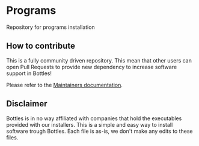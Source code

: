 # Programs
Repository for programs installation

## How to contribute
This is a fully community driven repository. This mean that other users can open Pull Requests to provide new dependency to increase software support in Bottles!

Please refer to the [Maintainers documentation](https://maintainers.usebottles.com/).

## Disclaimer
Bottles is in no way affiliated with companies that hold the executables provided with our installers. This is a simple and easy way to install software trough Bottles. Each file is as-is, we don't make any edits to these files.
